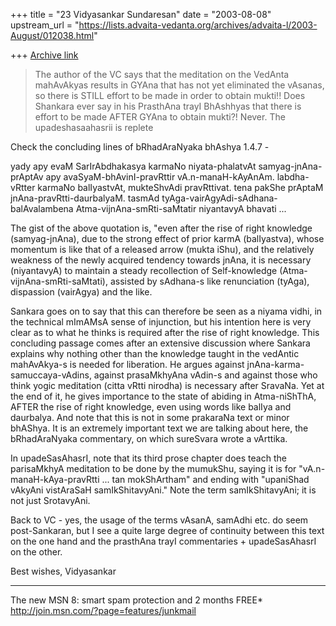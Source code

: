 +++
title = "23 Vidyasankar Sundaresan"
date = "2003-08-08"
upstream_url = "https://lists.advaita-vedanta.org/archives/advaita-l/2003-August/012038.html"

+++
[Archive link](https://lists.advaita-vedanta.org/archives/advaita-l/2003-August/012038.html)


>The author of the VC says that the meditation on the VedAnta mahAvAkyas
>results in GYAna that has not yet eliminated the vAsanas, so there is
>STILL effort to be made in order to obtain mukti!! Does Shankara ever
>say in his PrasthAna trayI BhAshhyas that there is effort to be made
>AFTER GYAna to obtain mukti?! Never. The upadeshasaahasrii is replete

Check the concluding lines of bRhadAraNyaka bhAshya 1.4.7 -

yady apy evaM SarIrAbdhakasya karmaNo niyata-phalatvAt samyag-jnAna-prAptAv 
apy avaSyaM-bhAvinI-pravRttir vA.n-manaH-kAyAnAm. labdha-vRtter karmaNo 
balIyastvAt, mukteShvAdi pravRttivat. tena pakShe prAptaM 
jnAna-pravRtti-daurbalyaM. tasmAd tyAga-vairAgyAdi-sAdhana-balAvalambena 
Atma-vijnAna-smRti-saMtatir niyantavyA bhavati ...

The gist of the above quotation is, "even after the rise of right knowledge 
(samyag-jnAna), due to the strong effect of prior karmA (balIyastva), whose 
momentum is like that of a released arrow (mukta iShu), and the relatively 
weakness of the newly acquired tendency towards jnAna, it is necessary 
(niyantavyA) to maintain a steady recollection of Self-knowledge 
(Atma-vijnAna-smRti-saMtati), assisted by sAdhana-s like renunciation 
(tyAga), dispassion (vairAgya) and the like.

Sankara goes on to say that this can therefore be seen as a niyama vidhi, in 
the technical mImAMsA sense of injunction, but his intention here is very 
clear as to what he thinks is required after the rise of right knowledge. 
This concluding passage comes after an extensive discussion where Sankara 
explains why nothing other than the knowledge taught in the vedAntic 
mahAvAkya-s is needed for liberation. He argues against 
jnAna-karma-samuccaya-vAdins, against prasaMkhyAna vAdin-s and against those 
who think yogic meditation (citta vRtti nirodha) is necessary after SravaNa. 
Yet at the end of it, he gives importance to the state of abiding in 
Atma-niShThA, AFTER the rise of right knowledge, even using words like 
balIya and daurbalya. And note that this is not in some prakaraNa text or 
minor bhAShya. It is an extremely important text we are talking about here, 
the bRhadAraNyaka commentary, on which sureSvara wrote a vArttika.

In upadeSasAhasrI, note that its third prose chapter does teach the 
parisaMkhyA meditation to be done by the mumukShu, saying it is for 
"vA.n-manaH-kAya-pravRtti ... tan mokShArtham" and ending with "upaniShad 
vAkyAni vistAraSaH samIkShitavyAni." Note the term samIkShitavyAni; it is 
not just SrotavyAni.

Back to VC - yes, the usage of the terms vAsanA, samAdhi etc. do seem 
post-Sankaran, but I see a quite large degree of continuity between this 
text on the one hand and the prasthAna trayI commentaries + upadeSasAhasrI 
on the other.

Best wishes,
Vidyasankar

_________________________________________________________________
The new MSN 8: smart spam protection and 2 months FREE*  
http://join.msn.com/?page=features/junkmail


